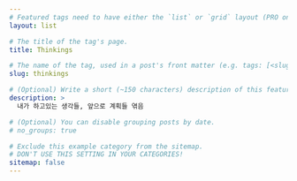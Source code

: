 ```yaml
---
# Featured tags need to have either the `list` or `grid` layout (PRO only).
layout: list

# The title of the tag's page.
title: Thinkings

# The name of the tag, used in a post's front matter (e.g. tags: [<slug>]).
slug: thinkings

# (Optional) Write a short (~150 characters) description of this featured tag.
description: >
  내가 하고있는 생각들, 앞으로 계획들 엮음 

# (Optional) You can disable grouping posts by date.
# no_groups: true

# Exclude this example category from the sitemap.
# DON'T USE THIS SETTING IN YOUR CATEGORIES!
sitemap: false
---
```

